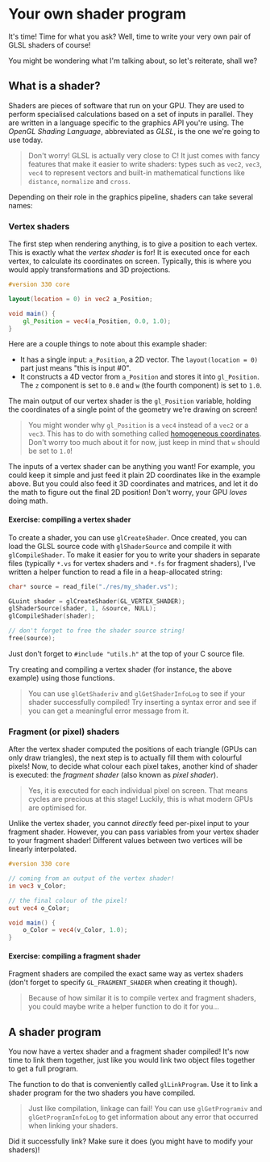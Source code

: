 # Your own shader program

It's time! Time for what you ask? Well, time to write your very own pair of GLSL
shaders of course!

You might be wondering what I'm talking about, so let's reiterate, shall we?

## What is a shader?

Shaders are pieces of software that run on your GPU. They are used to perform
specialised calculations based on a set of inputs in parallel. They are written
in a language specific to the graphics API you're using. The _OpenGL Shading
Language_, abbreviated as _GLSL_, is the one we're going to use today.

> Don't worry! GLSL is actually very close to C! It just comes with fancy
> features that make it easier to write shaders: types such as `vec2`, `vec3`,
> `vec4` to represent vectors and built-in mathematical functions like
> `distance`, `normalize` and `cross`.

Depending on their role in the graphics pipeline, shaders can take several
names:

### Vertex shaders

The first step when rendering anything, is to give a position to each vertex.
This is exactly what the _vertex shader_ is for! It is executed once for each
vertex, to calculate its coordinates on screen. Typically, this is where you
would apply transformations and 3D projections.

```glsl
#version 330 core

layout(location = 0) in vec2 a_Position;

void main() {
    gl_Position = vec4(a_Position, 0.0, 1.0);
}
```

Here are a couple things to note about this example shader:

- It has a single input: `a_Position`, a 2D vector. The `layout(location = 0)`
  part just means "this is input #0".
- It constructs a 4D vector from `a_Position` and stores it into `gl_Position`.
  The `z` component is set to `0.0` and `w` (the fourth component) is set to
  `1.0`.

The main output of our vertex shader is the `gl_Position` variable, holding the
coordinates of a single point of the geometry we're drawing on screen!

> You might wonder why `gl_Position` is a `vec4` instead of a `vec2` or a
> `vec3`. This has to do with something called [homogeneous coordinates]. Don't
> worry too much about it for now, just keep in mind that `w` should be set to
> `1.0`!

[homogeneous coordinates]: https://en.wikipedia.org/wiki/Homogeneous_coordinates

The inputs of a vertex shader can be anything you want! For example, you could
keep it simple and just feed it plain 2D coordinates like in the example above.
But you could also feed it 3D coordinates and matrices, and let it do the math
to figure out the final 2D position! Don't worry, your GPU _loves_ doing math.

#### Exercise: compiling a vertex shader

To create a shader, you can use `glCreateShader`. Once created, you can load the
GLSL source code with `glShaderSource` and compile it with `glCompileShader`. To
make it easier for you to write your shaders in separate files (typically `*.vs`
for vertex shaders and `*.fs` for fragment shaders), I've written a helper
function to read a file in a heap-allocated string:

```c
char* source = read_file("./res/my_shader.vs");

GLuint shader = glCreateShader(GL_VERTEX_SHADER);
glShaderSource(shader, 1, &source, NULL);
glCompileShader(shader);

// don't forget to free the shader source string!
free(source);
```

Just don't forget to `#include "utils.h"` at the top of your C source file.

Try creating and compiling a vertex shader (for instance, the above example)
using those functions.

> You can use `glGetShaderiv` and `glGetShaderInfoLog` to see if your shader
> successfully compiled! Try inserting a syntax error and see if you can get a
> meaningful error message from it.

### Fragment (or pixel) shaders

After the vertex shader computed the positions of each triangle (GPUs can only
draw triangles), the next step is to actually fill them with colourful pixels!
Now, to decide what colour each pixel takes, another kind of shader is executed:
the _fragment shader_ (also known as _pixel shader_).

> Yes, it is executed for each individual pixel on screen. That means cycles are
> precious at this stage! Luckily, this is what modern GPUs are optimised for.

Unlike the vertex shader, you cannot _directly_ feed per-pixel input to your
fragment shader. However, you can pass variables from your vertex shader to your
fragment shader! Different values between two vertices will be linearly
interpolated.

```glsl
#version 330 core

// coming from an output of the vertex shader!
in vec3 v_Color;

// the final colour of the pixel!
out vec4 o_Color;

void main() {
    o_Color = vec4(v_Color, 1.0);
}
```

#### Exercise: compiling a fragment shader

Fragment shaders are compiled the exact same way as vertex shaders (don't forget
to specify `GL_FRAGMENT_SHADER` when creating it though).

> Because of how similar it is to compile vertex and fragment shaders, you could
> maybe write a helper function to do it for you...

## A shader program

You now have a vertex shader and a fragment shader compiled! It's now time to
link them together, just like you would link two object files together to get a
full program.

The function to do that is conveniently called `glLinkProgram`. Use it to link a
shader program for the two shaders you have compiled.

> Just like compilation, linkage can fail! You can use `glGetProgramiv` and
> `glGetProgramInfoLog` to get information about any error that occurred when
> linking your shaders.

Did it successfully link? Make sure it does (you might have to modify your
shaders)!
